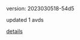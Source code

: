 version: 2023030518-54d5

updated 1 avds

[details](https://github.com/0x74f917491bfa7ebfa379/ali_avd_db/blob/master/change_log/2023/03/05/18/54d5.txt)